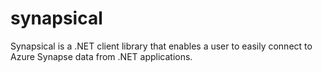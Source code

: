 # synapsical
Synapsical is a .NET client library that enables a user to easily connect to Azure Synapse data from .NET applications.
